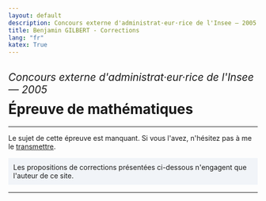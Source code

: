 ```yaml
---
layout: default
description: Concours externe d'administrat·eur·rice de l'Insee — 2005
title: Benjamin GILBERT - Corrections
lang: "fr"
katex: True
---
```


<h2 style="font-weight: normal; margin-bottom: 10px"><em>Concours externe d'administrat·eur·rice de l'Insee — 2005</em></h2>
<h1 style="margin-top: 0">Épreuve de mathématiques</h1>

---

<p>
Le sujet de cette épreuve est manquant. Si vous l'avez, n'hésitez pas à me le <a href = "mailto:benjamin.gilbert@sciencespo.fr">transmettre</a>.
</p>

<p style="border: none; border-radius: 0; background-color:rgba(152, 180, 212, .12); padding-right: 10px; padding-left: 10px; padding-top: 10px; padding-bottom: 10px; margin: 15px 0 15px 0px;">
Les propositions de corrections présentées ci-dessous n'engagent que l'auteur de ce site.
</p>

---

